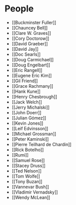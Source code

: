 # People

- [[Buckminster Fuller]]
- [[Chauncey Bell]]
- [[Clare W. Graves]]
- [[Cory Doctorow]]
- [[David Graeber]]
- [[David Jay]]
- [[Doc Searls]]
- [[Doug Carmichael]]
- [[Doug Engelbart]]
- [[Eric Rangell]]
- [[Eugene Eric Kim]]
- [[Gil Friend]]
- [[Grace Rachmany]]
- [[Hank Kune]]
- [[Henry Chesbrough]]
- [[Jack Welch]]
- [[Jerry Michalski]]
- [[John Doerr]]
- [[Julian Gómez]]
- [[Kevin Jones]]
- [[Leif Edvinsson]]
- [[Michael Grossman]]
- [[Peter Kaminski]]
- [[Pierre Teilhard de Chardin]]
- [[Rick Botelho]]
- [[Rumi]]
- [[Samuel Rose]]
- [[Stacey Druss]]
- [[Ted Nelson]]
- [[Tom Wolfe]]
- [[Tony Buzan]]
- [[Vannevar Bush]]
- [[Vladimir Vernadsky]]
- [[Wendy McLean]]
